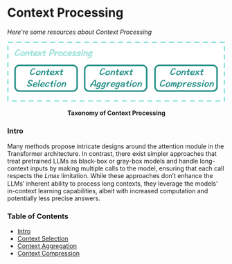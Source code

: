 # Context Processing
*Here're some resources about Context Processing*

<p align="center">
    <img src="../imgs/context_processing_v2.png" width="900"></img>
    <p align="center">
        <strong>Taxonomy of Context Processing</strong>
    </p>
</p>


### Intro

Many methods propose intricate designs around the attention module in the Transformer architecture. In contrast, there exist simpler approaches that treat pretrained LLMs as black-box or gray-box models and handle long-context inputs by making multiple calls to the model, ensuring that each call respects the 𝐿𝑚𝑎𝑥 limitation. While these approaches don’t enhance the LLMs’ inherent ability to process long contexts, they leverage the models’ in-context learning capabilities, albeit with increased computation and potentially less precise answers.


### Table of Contents
* [Intro](#intro)
* [Context Selection](./context_process_sec/context_selection.md)
* [Context Aggregation](./context_process_sec/context_aggregation.md)
* [Context Compression](./context_process_sec/context_compression.md)